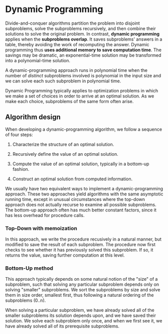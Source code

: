 # Dynamic Programming

Divide-and-conquer algorithms partition the problem into disjoint subproblems, solve the subproblems recursively, and then combine their solutions to solve the original problem. In contrast, __dynamic programming__ applies when the __subproblems overlap__. It saves subproblems' answers in a table, thereby avoiding the work of recomputing the answer. Dynamic programming thus __uses additional memory to save computation time__. The savings may be dramatic, an exponential-time solution may be transformed into a polynomial-time solution.

A dynamic-programming approach runs in polynomial time when the number of _distinct_ subproblems involved is polynomial in the input size and we can solve each such subproblem in polynomial time.

Dynamic Programming typically applies to optimization problems in which we make a set of choices in order to arrive at an optimal solution. As we make each choice, subproblems of the same form often arise.

## Algorithm design

When developing a dynamic-programming algorithm, we follow a sequence of four steps:

1. Characterize the structure of an optimal solution.

2. Recursively define the value of an optimal solution.

3. Compute the value of an optimal solution, typically in a bottom-up fashion.

4. Construct an optimal solution from computed information.

We usually have two equivalent ways to implement a dynamic-programming approach. These two approaches yield algorithms with the same asymptotic running time, except in unusual circumstances where the top-down approach does not actually recurse to examine all possible subproblems. The bottom-up approach often has much better constant factors, since it has less overhead for procedure calls.

### Top-Down with memoization

In this approach, we write the procedure recusively in a natural manner, but modified to save the result of each subproblem. The procedure now first checks to see whether it has previously solved this subproblem. If so, it returns the value, saving further computation at this level.

### Bottom-Up method

This approach typically depends on some natural notion of the "size" of a subproblem, such that solving any particular subproblem depends only on solving "smaller" subproblems. We sort the subproblems by size and solve them in size order, smallest first, thus following a natural ordering of the subproblems (0..n).

When solving a particular subproblem, we have already solved all of the smaller subproblems its solution depends upon, and we have saved their solution. We solve each subproblem only once, and when we first see it, we have already solved all of its prerequisite subproblems.